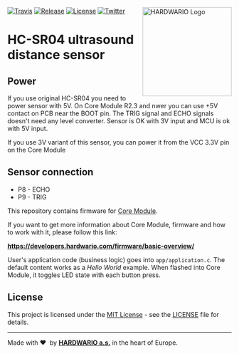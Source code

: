 <a href="https://www.hardwario.com/"><img src="https://www.hardwario.com/ci/assets/hw-logo.svg" width="200" alt="HARDWARIO Logo" align="right"></a>

[![Travis](https://img.shields.io/travis/bigclownprojects/bcf-usb-hc-sr04-ultrasound-distance/master.svg)](https://travis-ci.org/bigclownprojects/bcf-usb-hc-sr04-ultrasound-distance)
[![Release](https://img.shields.io/github/release/bigclownprojects/bcf-usb-hc-sr04-ultrasound-distance.svg)](https://github.com/bigclownprojects/bcf-usb-hc-sr04-ultrasound-distance/releases)
[![License](https://img.shields.io/github/license/bigclownprojects/bcf-usb-hc-sr04-ultrasound-distance.svg)](https://github.com/bigclownprojects/bcf-usb-hc-sr04-ultrasound-distance/blob/master/LICENSE)
[![Twitter](https://img.shields.io/twitter/follow/hardwario_en.svg?style=social&label=Follow)](https://twitter.com/hardwario_en)

# HC-SR04 ultrasound distance sensor

## Power
If you use original HC-SR04 you need to power sensor with 5V.
On Core Module R2.3 and nwer you can use +5V contact on PCB near the BOOT pin.
The TRIG signal and ECHO signals doesn't need any level converter. Sensor is OK with 3V input and MCU is ok with 5V input.

If you use 3V variant of this sensor, you can power it from the VCC 3.3V pin on the Core Module

## Sensor connection
- P8 - ECHO
- P9 - TRIG

This repository contains firmware for [Core Module](https://shop.bigclown.com/core-module).

If you want to get more information about Core Module, firmware and how to work with it, please follow this link:

**https://developers.hardwario.com/firmware/basic-overview/**

User's application code (business logic) goes into `app/application.c`.
The default content works as a *Hello World* example.
When flashed into Core Module, it toggles LED state with each button press.

## License

This project is licensed under the [MIT License](https://opensource.org/licenses/MIT/) - see the [LICENSE](LICENSE) file for details.

---

Made with &#x2764;&nbsp; by [**HARDWARIO a.s.**](https://www.hardwario.com/) in the heart of Europe.
